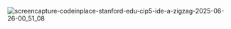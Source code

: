 ![screencapture-codeinplace-stanford-edu-cip5-ide-a-zigzag-2025-06-26-00_51_08](https://github.com/user-attachments/assets/140e1e4e-0db4-400d-a389-01ea396116b2)
